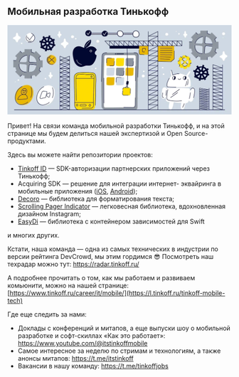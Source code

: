 ## Мобильная разработка Тинькофф

![Мобильная разработка Тинькофф](https://raw.githubusercontent.com/tinkoff-mobile-tech/.github/main/profile/tinkoff_github_cover.webp "Мобильная разработка Тинькофф")

Привет! На связи команда мобильной разработки Тинькофф, и на этой странице мы будем делиться нашей экспертизой и Open Source-продуктами.

Здесь вы можете найти репозитории проектов:
- [Tinkoff ID](https://github.com/tinkoff-mobile-tech/TinkoffID-iOS/) — SDK-авторизации партнерских приложений через Тинькофф;
- Acquiring SDK — решение для интеграции интернет- эквайринга в мобильные приложения ([iOS](https://github.com/tinkoff-mobile-tech/tinkoff-asdk-ios), [Android](https://github.com/tinkoff-mobile-tech/tinkoff-asdk-android));
- [Decoro](https://github.com/Tinkoff/decoro/) — библиотека для форматирования текста;
- [Scrolling Pager Indicator](https://github.com/Tinkoff/ScrollingPagerIndicator/) — легковесная библиотека, вдохновленная дизайном Instagram;
- [EasyDi](https://github.com/tinkoff-mobile-tech/EasyDi) — библиотека с контейнером зависимостей для Swift

и многих других.

Кстати, наша команда — одна из самых технических в индустрии по версии рейтинга DevCrowd, мы этим гордимся 😎 Посмотреть наш техрадар можно тут: https://radar.tinkoff.ru/ 

А подробнее прочитать о том, как мы работаем и развиваем комьюнити, можно на нашей странице: [https://www.tinkoff.ru/career/it/mobile/](https://l.tinkoff.ru/tinkoff-mobile-tech)  

Где еще следить за нами:
- Доклады с конференций и митапов, а еще выпуски шоу о мобильной разработке и софт-скиллах «Как это работает»: https://www.youtube.com/@itstinkoffmobile
- Самое интересное за неделю по стримам и технологиям, а также анонсы митапов: https://t.me/itstinkoff
- Вакансии в нашу команду: https://t.me/tinkoffjobs